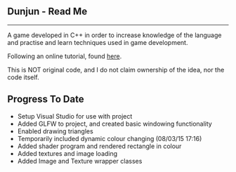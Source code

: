 Dunjun - Read Me
----------------
****************

A game developed in C++ in order to increase knowledge of the language and practise and learn techniques used in game development.

Following an online tutorial, found [here](https://www.youtube.com/watch?v=fRUYl6_5m3o&index=1&list=PL93bFkoCMJslJJb15oQddnmABNUl6iz8e).

This is NOT original code, and I do not claim ownership of the idea, nor the code itself.


Progress To Date
----------------

* Setup Visual Studio for use with project
* Added GLFW to project, and created basic windowing functionality
* Enabled drawing triangles
* Temporarily included dynamic colour changing (08/03/15 17:16)
* Added shader program and rendered rectangle in colour
* Added textures and image loading
* Added Image and Texture wrapper classes